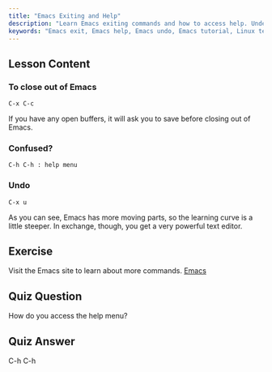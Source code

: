 ```yaml
---
title: "Emacs Exiting and Help"
description: "Learn Emacs exiting commands and how to access help. Understand basic Emacs navigation and undo functions in this beginner-friendly tutorial."
keywords: "Emacs exit, Emacs help, Emacs undo, Emacs tutorial, Linux text editor, beginner guide"
---
```


## Lesson Content

### To close out of Emacs

```
C-x C-c
```

If you have any open buffers, it will ask you to save before closing out of Emacs.

### Confused?

```
C-h C-h : help menu
```

### Undo

```
C-x u
```

As you can see, Emacs has more moving parts, so the learning curve is a little steeper. In exchange, though, you get a very powerful text editor.

## Exercise

Visit the Emacs site to learn about more commands. [Emacs](https://www.gnu.org/software/emacs/)

## Quiz Question

How do you access the help menu?

## Quiz Answer

C-h C-h
